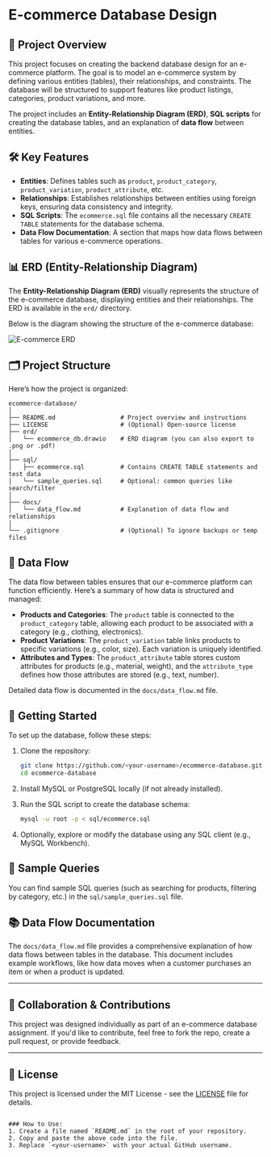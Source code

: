 # E-commerce Database Design

## 🎯 Project Overview

This project focuses on creating the backend database design for an e-commerce platform. The goal is to model an e-commerce system by defining various entities (tables), their relationships, and constraints. The database will be structured to support features like product listings, categories, product variations, and more.

The project includes an **Entity-Relationship Diagram (ERD)**, **SQL scripts** for creating the database tables, and an explanation of **data flow** between entities.

## 🛠️ Key Features

- **Entities**: Defines tables such as `product`, `product_category`, `product_variation`, `product_attribute`, etc.
- **Relationships**: Establishes relationships between entities using foreign keys, ensuring data consistency and integrity.
- **SQL Scripts**: The `ecommerce.sql` file contains all the necessary `CREATE TABLE` statements for the database schema.
- **Data Flow Documentation**: A section that maps how data flows between tables for various e-commerce operations.

## 📊 ERD (Entity-Relationship Diagram)

The **Entity-Relationship Diagram (ERD)** visually represents the structure of the e-commerce database, displaying entities and their relationships. The ERD is available in the `erd/` directory.

Below is the diagram showing the structure of the e-commerce database:

![E-commerce ERD](Downloads/ecommerce.png)
## 🗂️ Project Structure

Here’s how the project is organized:

```
ecommerce-database/
│
├── README.md                  # Project overview and instructions
├── LICENSE                    # (Optional) Open-source license
├── erd/
│   └── ecommerce_db.drawio    # ERD diagram (you can also export to .png or .pdf)
│
├── sql/
│   ├── ecommerce.sql          # Contains CREATE TABLE statements and test data
│   └── sample_queries.sql     # Optional: common queries like search/filter
│
├── docs/
│   └── data_flow.md           # Explanation of data flow and relationships
│
└── .gitignore                 # (Optional) To ignore backups or temp files
```

## 🔄 Data Flow

The data flow between tables ensures that our e-commerce platform can function efficiently. Here’s a summary of how data is structured and managed:

- **Products and Categories**: The `product` table is connected to the `product_category` table, allowing each product to be associated with a category (e.g., clothing, electronics).
- **Product Variations**: The `product_variation` table links products to specific variations (e.g., color, size). Each variation is uniquely identified.
- **Attributes and Types**: The `product_attribute` table stores custom attributes for products (e.g., material, weight), and the `attribute_type` defines how those attributes are stored (e.g., text, number).
  
Detailed data flow is documented in the `docs/data_flow.md` file.

## 🚀 Getting Started

To set up the database, follow these steps:

1. Clone the repository:
   ```bash
   git clone https://github.com/<your-username>/ecommerce-database.git
   cd ecommerce-database
   ```

2. Install MySQL or PostgreSQL locally (if not already installed).

3. Run the SQL script to create the database schema:
   ```bash
   mysql -u root -p < sql/ecommerce.sql
   ```

4. Optionally, explore or modify the database using any SQL client (e.g., MySQL Workbench).

## 📑 Sample Queries

You can find sample SQL queries (such as searching for products, filtering by category, etc.) in the `sql/sample_queries.sql` file.

## 📚 Data Flow Documentation

The `docs/data_flow.md` file provides a comprehensive explanation of how data flows between tables in the database. This document includes example workflows, like how data moves when a customer purchases an item or when a product is updated.

---

## 💬 Collaboration & Contributions

This project was designed individually as part of an e-commerce database assignment. If you'd like to contribute, feel free to fork the repo, create a pull request, or provide feedback.

---

## 📜 License

This project is licensed under the MIT License - see the [LICENSE](./LICENSE) file for details.
```

### How to Use:
1. Create a file named `README.md` in the root of your repository.
2. Copy and paste the above code into the file.
3. Replace `<your-username>` with your actual GitHub username.
